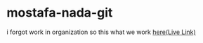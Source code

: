 # mostafa-nada-git
i forgot work in organization so this what we work 
[here(Live Link)](https://github.com/MostafaBalousha123/pair)
